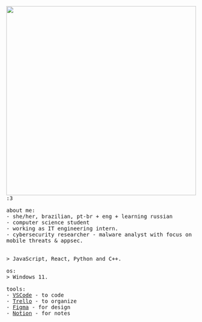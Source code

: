 <p float="left">
 <img src="https://i.pinimg.com/enabled_lo/564x/7b/1b/93/7b1b937039e441c0a2a63792fb0b1337.jpg" width="500" align="left">
  <p float="left">
    <samp>
      :3 
      <br>
      <br>
      about me:<br>
             - she/her, brazilian, pt-br + eng + learning russian<br>
             - computer science student<br>
             - working as IT engineering intern.<br>
             - cybersecurity researcher - malware analyst with focus on mobile threats & appsec.<br>
      <br>
      <br>
          > JavaScript, React, Python and C++.
      <br>
      <br>
      os:<br>
        >  Windows 11.
      <br>
      <br>
      tools:<br>
          - <a href="https://code.visualstudio.com">VSCode</a> - to code<br>
          - <a href="https://trello.com/">Trello</a> - to organize<br>
          - <a href="https://www.figma.com/">Figma</a> - for design<br>
          - <a href="https://www.notion.so/">Notion</a> - for notes
     <br>
     <br>
      
  </p>
</p>

